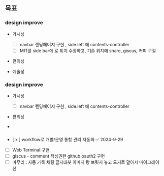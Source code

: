 ## 목표

### design improve
- 가시성
    - [  ] navbar 렌딩페이지 구현 , side.left 에 contents-controller
    - [  ] MIT를 side bar에 로 위치 수정하고, 기존 위치에 share, giscus, 커피 구걸

- 편의성


- 예술성
### design improve
- 가시성
    - [  ] navbar 렌딩페이지 구현 , side.left 에 contents-controller
- 편의성

-


### 



- [ x ] workflow로 개발/운영 통합 관리 자동화 ✅ 2024-9-29
- [  ] Web Terminal 구현
- [  ] giscus - comment 작성권한 github oauth2 구현
- [  ] 마무리 : 자동 카톡 채팅 글지대봇 이미지 랑 브릿지 놓고 도커로 말아서 마이그레이션
